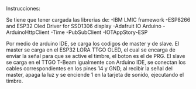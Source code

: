 Instrucciones:

Se tiene que tener cargada las librerias de:
-IBM LMIC framework
-ESP8266 and ESP32 Oled Driver for SSD1306 display
-Adafruit IO Arduino
-ArduinoHttpClient
-Time
-PubSubClient
-IOTAppStory-ESP

Por medio de arduino IDE, se carga los codigos de master y de slave. El master se carga en el ESP32 LORA TTGO OLED, el cual se encarga de enviar la señal para que se active el timbre, el boton es el de PRG.
El slave se carga en el TTGO T-Beam igualmente con Arduino IDE, se conectan los cables correspondientes en los pines 14 y GND, al recibir la señal del master, apaga la luz y se enciende 1 en la tarjeta de sonido, ejecutando el timbre.
